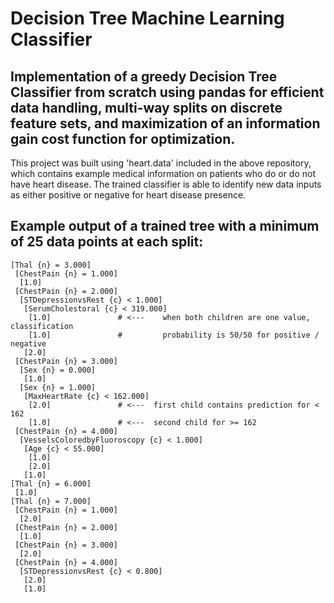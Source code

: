 # Decision Tree Machine Learning Classifier

## Implementation of a greedy Decision Tree Classifier from scratch using pandas for efficient data handling, multi-way splits on discrete feature sets, and maximization of an information gain cost function for optimization.

This project was built using 'heart.data' included in the above repository,
which contains example medical information on patients who do or do not have
heart disease.  The trained classifier is able to identify new data inputs as
either positive or negative for heart disease presence.

## Example output of a trained tree with a minimum of 25 data points at each split:

```
[Thal {n} = 3.000]
 [ChestPain {n} = 1.000]
  [1.0]
 [ChestPain {n} = 2.000]
  [STDepressionvsRest {c} < 1.000]
   [SerumCholestoral {c} < 319.000]
    [1.0]               # <---    when both children are one value, classification
    [1.0]               #         probability is 50/50 for positive / negative
   [2.0]
 [ChestPain {n} = 3.000]
  [Sex {n} = 0.000]
   [1.0]
  [Sex {n} = 1.000]
   [MaxHeartRate {c} < 162.000]
    [2.0]				# <---	first child contains prediction for < 162
    [1.0]				# <---	second child for >= 162
 [ChestPain {n} = 4.000]
  [VesselsColoredbyFluoroscopy {c} < 1.000]
   [Age {c} < 55.000]
    [1.0]
    [2.0]
   [1.0]
[Thal {n} = 6.000]
 [1.0]
[Thal {n} = 7.000]
 [ChestPain {n} = 1.000]
  [2.0]
 [ChestPain {n} = 2.000]
  [1.0]
 [ChestPain {n} = 3.000]
  [2.0]
 [ChestPain {n} = 4.000]
  [STDepressionvsRest {c} < 0.800]
   [2.0]
   [1.0]
```
